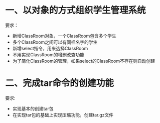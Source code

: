 # 一、以对象的方式组织学生管理系统

要求：

- 新增ClassRoom对象，一个ClassRoom包含多个学生
- 多个ClassRoom之间可以有同样名字的学生
- 新增select指令，用来选择ClassRoom
- 不用实现ClassRoom的增删改查功能
- 为了简化ClassRoom的管理，如果select的ClassRoom不存在则自动创建

# 二、完成tar命令的创建功能

要求:

- 实现基本的创建tar包
- 在实现tar包的基础上实现压缩功能，创建tar.gz文件

